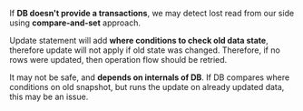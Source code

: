 If **DB doesn't provide a transactions**, we may detect lost read from our side using **compare-and-set** approach.

Update statement will add **where conditions to check old data state**, therefore update will not apply if old state was changed. Therefore, if no rows were updated, then operation flow should be retried.

It may not be safe, and **depends on internals of DB**. If DB compares where conditions on old snapshot, but runs the update on already updated data, this may be an issue.
